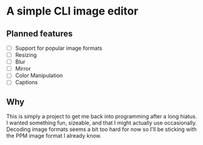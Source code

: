 # A simple CLI image editor

## Planned features
* [ ] Support for popular image formats
* [ ] Resizing
* [ ] Blur
* [ ] Mirror
* [ ] Color Manipulation
* [ ] Captions

## Why
This is simply a project to get me back into programming after a long hiatus. I wanted something fun, sizeable, and that I might actually use occasionally. Decoding image formats seems a bit too hard for now so I'll be sticking with the PPM image format I already know.

